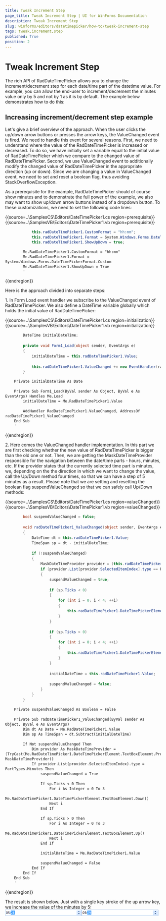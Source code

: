 ```yaml
---
title: Tweak Increment Step
page_title: Tweak Increment Step | UI for WinForms Documentation
description: Tweak Increment Step
slug: winforms/editors/datetimepicker/how-to/tweak-increment-step
tags: tweak,increment,step
published: True
position: 2
---
```


# Tweak Increment Step
 
The rich API of RadDateTimePicker allows you to change the increment/decrement step for each date/time part of the datetime value. For example, you can allow the end-user to increment/decrement the minutes value only by 5 and not by 1 as it is by default. The example below demonstrates how to do this:    

## Increasing increment/decrement step example

Let's give a brief overview of the approach. When the user clicks the up/down arrow buttons or presses the arrow keys, the ValueChanged event is fired. We need to handle this event for several reasons. First, we need to understand where the value of the RadDateTimePicker is increased or decreased. To do so, we have initially set a variable equal to the initial value of RadDateTimePicker which we compare to the changed value of RadDateTimePicker. Second, we use ValueChanged event to additionally modify the changed value of RadDateTimePicker in the appropriate direction (up or down). Since we are changing a value in ValueChanged event, we need to set and reset a boolean flag, thus avoiding StackOverflowException.  

As a prerequisite for the example, RadDateTimePicker should of course show minutes and to demonstrate the full power of the example, we also may want to show up/down arrow buttons instead of a dropdown button. To these customizations, we need to set the following code lines: 

{{source=..\SamplesCS\Editors\DateTimePicker1.cs region=prerequisite}} 
{{source=..\SamplesVB\Editors\DateTimePicker1.vb region=prerequisite}} 

````C#
            this.radDateTimePicker1.CustomFormat = "hh:mm";
            this.radDateTimePicker1.Format = System.Windows.Forms.DateTimePickerFormat.Custom;
            this.radDateTimePicker1.ShowUpDown = true;
````
````VB.NET
        Me.RadDateTimePicker1.CustomFormat = "hh:mm"
        Me.RadDateTimePicker1.Format = System.Windows.Forms.DateTimePickerFormat.Custom
        Me.RadDateTimePicker1.ShowUpDown = True
        '
````

{{endregion}} 
 
Here is the approach divided into separate steps:

1\. In Form Load event handler we subscribe to the ValueChanged event of RadDateTimePicker. We also 
  define a DateTime variable globally which holds the initial value of RadDateTimePicker: 

{{source=..\SamplesCS\Editors\DateTimePicker1.cs region=initialization}} 
{{source=..\SamplesVB\Editors\DateTimePicker1.vb region=initialization}} 

````C#
        DateTime initialDateTime;

        private void Form1_Load(object sender, EventArgs e)
        {
            initialDateTime = this.radDateTimePicker1.Value;

            this.radDateTimePicker1.ValueChanged += new EventHandler(radDateTimePicker1_ValueChanged);
        }
````
````VB.NET
    Private initialDateTime As Date

    Private Sub Form1_Load(ByVal sender As Object, ByVal e As EventArgs) Handles Me.Load
        initialDateTime = Me.RadDateTimePicker1.Value

        AddHandler RadDateTimePicker1.ValueChanged, AddressOf radDateTimePicker1_ValueChanged
    End Sub
    '
````

{{endregion}} 
 
2\. Here comes the ValueChanged handler implementation. In this part we are first checking whether the new value of RadDateTimePicker is bigger than the old one or not. Then, we are getting the MaskDateTimeProvider responsible for the navigation between the date/time parts - hours, minutes, etc. If the provider states that the currently selected time part is minutes, we, depending on the the direction in which we want to change the value, call the Up/Down method four times, so that we can have a step of 5 minutes as a result. Please note that we are setting and resetting the boolean flag suspendValueChanged so that we can safely call Up/Down methods: 

{{source=..\SamplesCS\Editors\DateTimePicker1.cs region=valueChanged}} 
{{source=..\SamplesVB\Editors\DateTimePicker1.vb region=valueChanged}} 

````C#
        bool suspendValueChanged = false;

        void radDateTimePicker1_ValueChanged(object sender, EventArgs e)
        {
            DateTime dt = this.radDateTimePicker1.Value;
            TimeSpan sp = dt - initialDateTime;

            if (!suspendValueChanged)
            {
                MaskDateTimeProvider provider = (this.radDateTimePicker1.DateTimePickerElement.TextBoxElement.Provider as MaskDateTimeProvider);
                if (provider.List[provider.SelectedItemIndex].type == PartTypes.Minutes)
                {
                    suspendValueChanged = true;

                    if (sp.Ticks < 0)
                    {
                        for (int i = 0; i < 4; ++i)
                        {
                            this.radDateTimePicker1.DateTimePickerElement.TextBoxElement.Down();
                        }
                    }

                    if (sp.Ticks > 0)
                    {
                        for (int i = 0; i < 4; ++i)
                        {
                            this.radDateTimePicker1.DateTimePickerElement.TextBoxElement.Up();
                        }
                    }

                    initialDateTime = this.radDateTimePicker1.Value;

                    suspendValueChanged = false;
                }
            }
        }
````
````VB.NET
    Private suspendValueChanged As Boolean = False

    Private Sub radDateTimePicker1_ValueChanged(ByVal sender As Object, ByVal e As EventArgs)
        Dim dt As Date = Me.RadDateTimePicker1.Value
        Dim sp As TimeSpan = dt.Subtract(initialDateTime)

        If Not suspendValueChanged Then
            Dim provider As MaskDateTimeProvider = (TryCast(Me.RadDateTimePicker1.DateTimePickerElement.TextBoxElement.Provider, MaskDateTimeProvider))
            If provider.List(provider.SelectedItemIndex).type = PartTypes.Minutes Then
                suspendValueChanged = True

                If sp.Ticks < 0 Then
                    For i As Integer = 0 To 3
                        Me.RadDateTimePicker1.DateTimePickerElement.TextBoxElement.Down()
                    Next i
                End If

                If sp.Ticks > 0 Then
                    For i As Integer = 0 To 3
                        Me.RadDateTimePicker1.DateTimePickerElement.TextBoxElement.Up()
                    Next i
                End If

                initialDateTime = Me.RadDateTimePicker1.Value

                suspendValueChanged = False
            End If
        End If
    End Sub
    '
````

{{endregion}} 
 
The result is shown below. Just with a single key stroke of the up arrow key, we increase the value of the
minutes by 5:
![editors-maskededitbox-how-to-tweak-increment-step 001](images/editors-maskededitbox-how-to-tweak-increment-step001.png)![editors-maskededitbox-how-to-tweak-increment-step 002](images/editors-maskededitbox-how-to-tweak-increment-step002.png)
